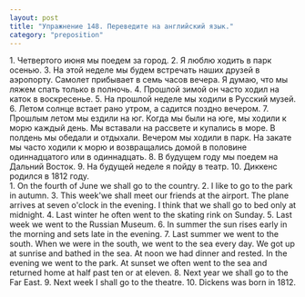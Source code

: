 ```yaml
---
layout: post
title: "Упражнение 148. Переведите на английский язык."
category: "preposition"
---
```

<section class="question">
1. Четвертого июня мы поедем за город. 2. Я люблю ходить в парк осенью. 3. На этой неделе мы будем встречать наших друзей в аэропорту. Самолет прибывает в семь часов вечера. Я думаю, что мы ляжем спать только в полночь. 4. Прошлой зимой он часто ходил на каток в воскресенье. 5. На прошлой неделе мы ходили в Русский музей. 6. Летом солнце встает рано утром, а садится поздно вечером. 7. Прошлым летом мы ездили на юг. Когда мы были на юге, мы ходили к морю каждый день. Мы вставали на рассвете и купались
 в море. В полдень мы обедали и отдыхали. Вечером мы ходили в парк. На закате мы часто ходили к морю и возвращались домой в половине одиннадцатого или в одиннадцать. 8. В будущем году мы поедем на Дальний Восток. 9. На будущей неделе я пойду в театр. 10. Диккенс родился в 1812 году.
</section>

<section class="answer">
1. On the fourth of June we shall go to the country. 2. I like to go to the park in autumn. 3. This week'we shall meet our friends at the airport. The plane arrives at seven o'clock in the evening. I think that we shall go to bed only at midnight. 4. Last winter he often went to the skating rink on Sunday. 5. Last week we went to the Russian Museum. 6. In summer the sun rises early in the morning and sets late in the evening. 7. Last summer we went to the south. When we were in the south, we went to the sea every day. We got up at sunrise and bathed in the sea. At noon we had dinner and rested. In the evening we went to the park. At sunset we often went to the sea and returned home at half past ten or at eleven. 8. Next year we shall go to the Far East. 9. Next week I shall go to the theatre. 10. Dickens was born in 1812.
</section>